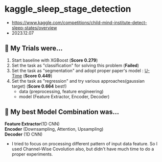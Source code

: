 # kaggle_sleep_stage_detection
- https://www.kaggle.com/competitions/child-mind-institute-detect-sleep-states/overview
- 2023.12.07

## 🤖 My Trials were...

1. Start baseline with XGBoost (**Score 0.279**)
2. Set the task as "classification" for solving this problem (**Failed**)
3. Set the task as "segmentation" and adopt proper paper's model : [U-Time](https://arxiv.org/abs/1910.11162) (**Score 0.449**)
4. Set the task as "regression" and try various approaches(gaussian target) (**Score 0.664** best!)
   - data (preprocessing, feature engineering)
   - model (Feature Extractor, Encoder, Decoder)

## 🤖 My best Model Combination was...

**Feature Extractor**(1D CNN)  
**Encoder** (Downsampling, Attention, Upsampling)  
**Decoder** (1D CNN)  

* I tried to focus on processing different pattern of input data feature. So I used Channel-Wise Covolution also, but didn't have much time to do a proper experiments.
